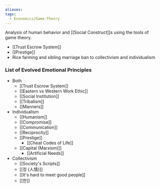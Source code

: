```yaml
---
aliases: 
tags:
  - Economics/Game-Theory
---
```

Analysis of human behavior and [[Social Construct]]s using the tools of game theory.
- [[Trust Escrow System]]
- [[Prestige]]
- Rice farming and sibling marriage ban to collectivism and individualism
### List of Evolved Emotional Principles
- Both
    - [[Trust Escrow System]]
    - [[Eastern vs Western Work Ethic]]
    - [[Social Institution]]
    - [[Tribalism]]
    - [[Manners]]
- Individualism
    - [[Humanism]]
    - [[Compromise]]
    - [[Communication]]
    - [[Reciprocity]]
    - [[Prestige]]
        - [[Cheat Codes of Life]]
    - [[Capital (Marxism)]]
        - [[Artificial Needs]]
- Collectivism
    - [[Society's Scripts]]
    - [[정 (人情)]]
    - [[It's hard to meet good people]]
    - [[한]]
